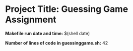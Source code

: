 # Project Title: Guessing Game Assignment

**Makefile run date and time:** $(shell date)

**Number of lines of code in guessinggame.sh:** 42
